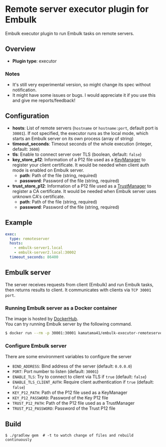# Remote server executor plugin for Embulk

Embulk executor plugin to run Embulk tasks on remote servers. 

## Overview

* **Plugin type**: executor

### Notes
- It's still very experimental version, so might change its spec without notification. 
- It might have some issues or bugs. I would appreciate it if you use this and give me reports/feedback!

## Configuration

- **hosts**: List of remote servers (`hostname` or `hostname:port`, default port is `30001`). If not specified, the executor runs as the local mode, which starts an Embulk server on its own process (array of string)
- **timeout_seconds**: Timeout seconds of the whole execution (integer, default: `3600`)
- **tls**: Enable to connect server over TLS (boolean, default: `false`)
- **key_store_p12**: Information of a P12 file used as a [KeyManager](https://docs.oracle.com/javase/8/docs/api/javax/net/ssl/KeyManager.html) to register your client certificate. It would be needed when client auth mode is enabled on Embulk server.
  - **path**: Path of the file (string, required)
  - **password**: Password of the file (string, required)
- **trust_store_p12**: Information of a P12 file used as a [TrustManager](https://docs.oracle.com/javase/8/docs/api/javax/net/ssl/TrustManager.html) to register a CA certificate. It would be needed when Embulk server uses unknown CA's certificate.
  - **path**: Path of the file (string, required)
  - **password**: Password of the file (string, required)

## Example

```yaml
exec:
  type: remoteserver
  hosts:
    - embulk-server1.local
    - embulk-server2.local:30002
  timeout_seconds: 86400
```

## Embulk server
The server receives requests from client (Embulk) and run Embulk tasks, then returns results to client. It communicates with clients via `TCP 30001 port`. 

### Running Embulk server as a Docker container
The image is hosted by [DockerHub](https://hub.docker.com/r/kamatama41/embulk-executor-remoteserver).  
You can try running Embulk server by the following command. 

```sh
$ docker run --rm -p 30001:30001 kamatama41/embulk-executor-remoteserver
```

### Configure Embulk server
There are some environment variables to configure the server

- `BIND_ADDRESS`: Bind address of the server (default: `0.0.0.0`)
- `PORT`: Port number to listen (default: `30001`)
- `ENABLE_TLS`: Try to connect to client via TLS if `true` (default: `false`)
- `ENABLE_TLS_CLIENT_AUTH`: Require client authentication if `true` (default: `false`) 
- `KEY_P12_PATH`: Path of the P12 file used as a KeyManager
- `KEY_P12_PASSWORD`: Password of the Key P12 file
- `TRUST_P12_PATH`: Path of the P12 file used as a TrustManager
- `TRUST_P12_PASSWORD`: Password of the Trust P12 file

## Build

```
$ ./gradlew gem  # -t to watch change of files and rebuild continuously
```
